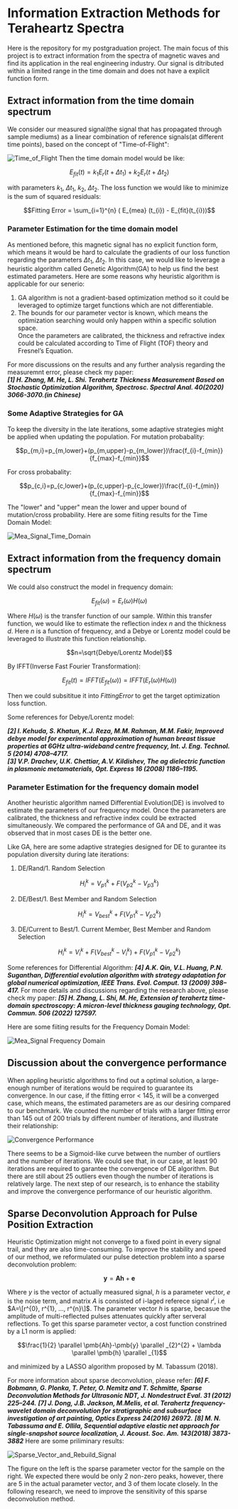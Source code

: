# Information Extraction Methods for Teraheartz Spectra
Here is the repository for my postgraduation project. The main focus of this project is to extract information from the spectra of magnetic waves and find its application in the real engineering industry. Our signal is ditributed within a limited range in the time domain and does not have a explicit function form. 
## Extract information from the time domain spectrum
We consider our measured signal(the signal that has propagated through sample mediums) as a linear combination of reference signals(at different time points), based on the concept of "Time-of-Flight":

![Time_of_Flight](https://github.com/HongzhenGit/Modeling-For-Magnetic-Waves/blob/main/Assets/time_of_flight.png)
Then the time domain model would be like:

$$E_{fit} (t)=k_1 E_r(t+\Delta t_{1}) + k_{2} E_r(t+\Delta t_{2})$$

with parameters $k_{1}$, $\Delta t_{1}$, $k_{2}$, $\Delta t_{2}$. The loss function we would like to minimize is the sum of squared residuals:

$$Fitting Error = \sum_{i=1}^{n} ( E_{mea} (t_{i}) - E_{fit}(t_{i}))$$

### Parameter Estimation for the time domain model
As mentioned before, this magnetic signal has no explicit function form, which means it would be hard to calculate the gradients of our loss function regarding the parameters $\Delta t_{1}$, $\Delta t_{2}$.
In this case, we would like to leverage a heuristic algorithm called Genetic Algorithm(GA) to help us find the best estimated parameters. Here are some reasons why heuristic algorithm is applicable for our senerio:

1) GA algorithm is not a gradient-based optimization method so it could be leveraged to optimize target functions which are not differentiable.<br>
2) The bounds for our parameter vector is known, which means the optimization searching would only happen within a specific solution space.<br>
Once the parameters are calibrated, the thickness and refractive index could be calculated according to Time of Flight (TOF) theory and Fresnel’s Equation.<br>

For more discussions on the results and any further analysis regarding the measuremnt error, please check my paper:<br>
***[1] H. Zhang, M. He, L. Shi. Terahertz Thickness Measurement Based on Stochastic Optimization Algorithm, Spectrosc. Spectral Anal. 40(2020) 3066-3070.(in Chinese)***
### Some Adaptive Strategies for GA
To keep the diversity in the late iterations, some adaptive strategies might be applied when updating the population.
For mutation probabality:

$$p_{m,i}=p_{m,lower}+(p_{m,upper}-p_{m_lower})\frac{f_{i}-f_{min}}{f_{max}-f_{min}}$$

For cross probabality:

$$p_{c,i}=p_{c,lower}+(p_{c,upper}-p_{c_lower})\frac{f_{i}-f_{min}}{f_{max}-f_{min}}$$

The "lower" and "upper" mean the lower and upper bound of mutation/cross probability. Here are some fiiting results for the Time Domain Model:

![Mea_Signal_Time_Domain](https://github.com/HongzhenGit/Information-Extraction-Methods-for-Terahertz-Spectra/blob/main/Assets/Sample_Signals.png)

## Extract information from the frequency domain spectrum
We could also construct the model in frequency domain:

$$E_{fit}(\omega)=E_{r}(\omega)H(\omega)$$

Where $H(\omega)$ is the transfer function of our sample. Within this transfer function, we would like to estimate the reflection index $n$ and the thickness $d$. Here $n$ is a function of frequency, and a Debye or Lorentz model could be leveraged to illustrate this function relationship. 

$$n=\sqrt{Debye/Lorentz Model}$$

By IFFT(Inverse Fast Fourier Transformation):

$$E_{fit}(t)=IFFT(E_{fit}(\omega))=IFFT(E_{r}(\omega)H(\omega))$$

Then we could subsititue it into $Fitting Error$ to get the target optimization loss function.

Some references for Debye/Lorentz model:

***[2] I. Kehuda, S. Khatun, K.J. Reza, M.M. Rahman, M.M. Fakir, Improved debye model for experimental approximation of human breast tissue properties at 6GHz ultra-wideband centre frequency, Int. J. Eng. Technol. 5 (2014) 4708–4717.***<br>
***[3] V.P. Drachev, U.K. Chettiar, A.V. Kildishev, The ag dielectric function in plasmonic metamaterials, Opt. Express 16 (2008) 1186–1195.***
### Parameter Estimation for the frequency domain model
Another heuristic algorithm named Differential Evolution(DE) is involved to estimate the parameters of our frequency model. Once the parameters are calibrated, the thickness and refractive index could be extracted simultaneously. We compared the performance of GA and DE, and it was observed that in most cases DE is the better one. 

Like GA, here are some adaptive strategies designed for DE to gurantee its population diversity during late iterations:

1) DE/Rand/1. Random Selection

$$H_{i}^{k}=V_{p1}^{k}+F(V_{p2}^{k}-V_{p3}^{k})$$

2) DE/Best/1. Best Member and Random Selection

$$H_{i}^{k}=V_{best}^{k}+F(V_{p1}^{k}-V_{p2}^{k})$$

3) DE/Current to Best/1. Current Member, Best Member and Random Selection

$$H_{i}^{k}=V_{i}^{k}+F(V_{best}^{k}-V_{i}^{k})+F(V_{p1}^{k}-V_{p2}^{k})$$

Some references for Differential Algorithm:
***[4] A.K. Qin, V.L. Huang, P.N. Suganthan, Differential evolution algorithm with strategy adaptation for global numerical optimization, IEEE Trans. Evol. Comput. 13 (2009) 398–417.***
For more details and discussions regarding the research above, please check my paper:
***[5] H. Zhang, L. Shi, M. He, Extension of terahertz time-domain spectroscopy: A micron-level thickness gauging technology, Opt. Commun. 506 (2022) 127597.***

Here are some fiiting results for the Frequency Domain Model:

![Mea_Signal Frequency Domain](https://github.com/HongzhenGit/Modeling-For-Magnetic-Waves/blob/main/Assets/Fitting_results_for_Frequency_Domain_Method.png)
## Discussion about the convergence performance
When appling heuristic algorithms to find out a optimal solution, a large-enough number of iterations would be required to guarantee its convergence. In our case, if the fitting error < 145, it will be a converged case, which means, the estimated parameters are as our desiring compared to our benchmark. We counted the number of trials with a larger fitting error than 145 out of 200 trials by different number of iterations, and illustrate their relationship:

![Convergence Performance](https://github.com/HongzhenGit/Modeling-For-Magnetic-Waves/blob/main/Assets/iteration_convergence_performance.png)

There seems to be a Sigmoid-like curve between the number of ourtliers and the number of iterations. We could see that, in our case, at least 90 iterations are required to garantee the convergence of DE algorithm. But there are still about 25 outliers even though the number of iterations is relatively large. The next step of our research, is to enhance the stability and improve the convergence performance of our heuristic algorithm.
## Sparse Deconvolution Approach for Pulse Position Extraction
Heuristic Optimization might not converge to a fixed point in every signal trail, and they are also time-consuming. To improve the stability and speed of our method, we reformulated our pulse detection problem into a sparse deconvolution problem:

$$\pmb{y}=\pmb{Ah}+\pmb{e}$$

Where $y$ is the vector of actually measured signal, $h$ is a parameter vector, $e$ is the noise term, and matrix $A$ is consisted of i-laged referece signal $r^{i}$, i.e $A=\[r^{0}, r^{1}, ..., r^{n}\]$. The parameter vector $h$ is sparse, becasue the amplitude of multi-reflected pulses attenuates quickly after serveral reflections. To get this sparse parameter vector, a cost function constrined by a L1 norm is applied:

$$\frac{1}{2} \parallel \pmb{Ah}-\pmb{y} \parallel _{2}^{2} + \lambda \parallel \pmb{h} \parallel _{1}$$

and minimized by a LASSO algorithm proposed by M. Tabassum (2018). 

For more information about sparse deconvolution, please refer:
***[6] F. Bobmann, G. Plonka, T. Peter, O. Nemitz and T. Schmitte, Sparse Deconvolution Methods for Ultrasonic NDT, J. Nondestruct Eval. 31 (2012) 225–244.***
***[7] J. Dong, J.B. Jackson, M.Melis, et al. Terahertz frequency-wavelet domain deconvolution for stratigraphic and subsurface investigation of art painting, Optics Express 24(2016) 26972.***
***[8] M. N. Tabassuma and E. Ollila, Sequential adaptive elastic net approach for single-snapshot source localization, J. Acoust. Soc. Am. 143(2018) 3873-3882***
Here are some priliminary results:

![Sparse_Vector_and_Rebuild_Signal](https://github.com/HongzhenGit/Information-Extraction-Methods-for-Terahertz-Spectra/blob/main/Assets/vector_signal.png)

The figure on the left is the sparse parameter vector for the sample on the right. We expected there would be only 2 non-zero peaks, however, there are 5 in the actual parameter vector, and 3 of them locate closely. In the following research, we need to improve the sensitivity of this sparse deconvolution method. 
